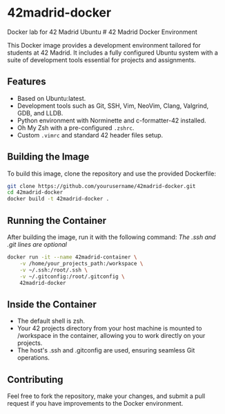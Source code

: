 # 42madrid-docker
Docker lab for 42 Madrid Ubuntu # 42 Madrid Docker Environment

This Docker image provides a development environment tailored for students at 42 Madrid. It includes a fully configured Ubuntu system with a suite of development tools essential for projects and assignments.

## Features

- Based on Ubuntu:latest.
- Development tools such as Git, SSH, Vim, NeoVim, Clang, Valgrind, GDB, and LLDB.
- Python environment with Norminette and c-formatter-42 installed.
- Oh My Zsh with a pre-configured `.zshrc`.
- Custom `.vimrc` and standard 42 header files setup.

## Building the Image

To build this image, clone the repository and use the provided Dockerfile:

```bash
git clone https://github.com/yourusername/42madrid-docker.git
cd 42madrid-docker
docker build -t 42madrid-docker .
```

## Running the Container
After building the image, run it with the following command:
*The .ssh and .git lines are optional*
```bash
docker run -it --name 42madrid-container \
    -v /home/your_projects_path:/workspace \
    -v ~/.ssh:/root/.ssh \
    -v ~/.gitconfig:/root/.gitconfig \
    42madrid-docker
```

## Inside the Container
- The default shell is zsh.
- Your 42 projects directory from your host machine is mounted to /workspace in the container, allowing you to work directly on your projects.
- The host's .ssh and .gitconfig are used, ensuring seamless Git operations.

## Contributing
Feel free to fork the repository, make your changes, and submit a pull request if you have improvements to the Docker environment.

